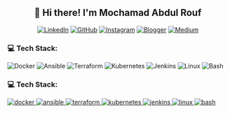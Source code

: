 <h2 align="center">👋 Hi there! I'm Mochamad Abdul Rouf</h2>



<div align="center">

[![LinkedIn](https://custom-icon-badges.demolab.com/badge/LinkedIn-0A66C2?logo=linkedin-white&logoColor=fff)](https://www.linkedin.com/in/mochabdulrouf/)
[![GitHub](https://custom-icon-badges.demolab.com/badge/MochamadAbdulRouf-181717?logo=github&logoColor=fff)](https://github.com/MochamadAbdulRouf/)
[![Instagram](https://custom-icon-badges.demolab.com/badge/mochabdlrouf-E4405F?logo=instagram&logoColor=fff)](https://www.instagram.com/mochabdlrouf/)
[![Blogger](https://custom-icon-badges.demolab.com/badge/mochabdulrouf-FF5722?logo=blogger&logoColor=fff)](https://mochabdulrouf.blogspot.com/)
[![Medium](https://custom-icon-badges.demolab.com/badge/Medium-000000?logo=medium&logoColor=fff)](https://medium.com/@rouf08412)


</div>


### 💻 Tech Stack:
<p align="left">
    <img src="https://img.shields.io/badge/Docker-24292e?style=for-the-badge&logo=docker&logoColor=2496ED" alt="Docker"/>
    <img src="https://img.shields.io/badge/Ansible-24292e?style=for-the-badge&logo=ansible&logoColor=EE0000" alt="Ansible"/>
    <img src="https://img.shields.io/badge/Terraform-24292e?style=for-the-badge&logo=terraform&logoColor=7B42BC" alt="Terraform"/>
    <img src="https://img.shields.io/badge/Kubernetes-24292e?style=for-the-badge&logo=kubernetes&logoColor=326CE5" alt="Kubernetes"/>
    <img src="https://img.shields.io/badge/Jenkins-24292e?style=for-the-badge&logo=jenkins&logoColor=D24939" alt="Jenkins"/>
    <img src="https://img.shields.io/badge/Linux-24292e?style=for-the-badge&logo=linux&logoColor=FCC624" alt="Linux"/>
    <img src="https://img.shields.io/badge/Bash-24292e?style=for-the-badge&logo=gnubash&logoColor=4EAA25" alt="Bash"/>
</p>


### 💻 Tech Stack:
<p align="left">
  <a href="https://www.docker.com/" target="_blank" rel="noreferrer">
    <img src="https://img.shields.io/badge/docker-%232496ED.svg?style=for-the-badge&logo=docker&logoColor=white" alt="docker"/>
  </a>
  <a href="https://www.ansible.com/" target="_blank" rel="noreferrer">
    <img src="https://img.shields.io/badge/ansible-%231A1918.svg?style=for-the-badge&logo=ansible&logoColor=white" alt="ansible"/>
  </a>
  <a href="https://www.terraform.io/" target="_blank" rel="noreferrer">
    <img src="https://img.shields.io/badge/terraform-%237B42BC.svg?style=for-the-badge&logo=terraform&logoColor=white" alt="terraform"/>
  </a>
  <a href="https://kubernetes.io" target="_blank" rel="noreferrer">
    <img src="https://img.shields.io/badge/kubernetes-%23326CE5.svg?style=for-the-badge&logo=kubernetes&logoColor=white" alt="kubernetes"/>
  </a>
  <a href="https://www.jenkins.io/" target="_blank" rel="noreferrer">
    <img src="https://img.shields.io/badge/jenkins-%23D24939.svg?style=for-the-badge&logo=jenkins&logoColor=white" alt="jenkins"/>
  </a>
  <a href="https.www.linux.org/" target="_blank" rel="noreferrer">
    <img src="https://img.shields.io/badge/linux-%23FCC624.svg?style=for-the-badge&logo=linux&logoColor=black" alt="linux"/>
  </a>
  <a href="https://www.gnu.org/software/bash/" target="_blank" rel="noreferrer">
    <img src="https://img.shields.io/badge/bash-%234EAA25.svg?style=for-the-badge&logo=gnubash&logoColor=white" alt="bash"/>
  </a>
</p>

<!--
**MochamadAbdulRouf/MochamadAbdulRouf** is a ✨ _special_ ✨ repository because its `README.md` (this file) appears on your GitHub profile.

Here are some ideas to get you started:

- 🔭 I’m currently working on ...
- 🌱 I’m currently learning ...
- 👯 I’m looking to collaborate on ...
- 🤔 I’m looking for help with ...
- 💬 Ask me about ...
- 📫 How to reach me: ...
- 😄 Pronouns: ...
- ⚡ Fun fact: ...
-->
